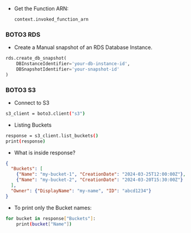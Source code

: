 - Get the Function ARN:
  ```python
  context.invoked_function_arn
  ```

### BOTO3 RDS ###
- Create a Manual snapshot of an RDS Database Instance.
```python
rds.create_db_snapshot(
    DBInstanceIdentifier='your-db-instance-id',
    DBSnapshotIdentifier='your-snapshot-id'
)
```

### BOTO3 S3 ###
- Connect to S3
```bash
s3_client = boto3.client("s3")
```

- Listing Buckets
```bash
response = s3_client.list_buckets()
print(response)
```

- What is inside response?
```json
{
  "Buckets": [
    {"Name": "my-bucket-1", "CreationDate": "2024-03-25T12:00:00Z"},
    {"Name": "my-bucket-2", "CreationDate": "2024-03-20T15:30:00Z"}
  ],
  "Owner": {"DisplayName": "my-name", "ID": "abcd1234"}
}
```

- To print only the Bucket names:
```bash
for bucket in response["Buckets"]:
    print(bucket["Name"])
```
